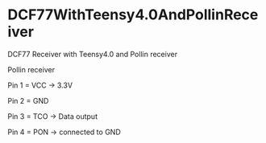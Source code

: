 # DCF77WithTeensy4.0AndPollinReceiver
DCF77 Receiver with Teensy4.0 and Pollin receiver

Pollin receiver

Pin 1 = VCC -> 3.3V

Pin 2 = GND

Pin 3 = TCO -> Data output

Pin 4 = PON -> connected to GND
